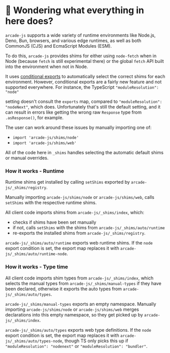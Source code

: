 # 👋 Wondering what everything in here does?

`arcade-js` supports a wide variety of runtime environments like Node.js, Deno, Bun, browsers, and various
edge runtimes, as well as both CommonJS (CJS) and EcmaScript Modules (ESM).

To do this, `arcade-js` provides shims for either using `node-fetch` when in Node (because `fetch` is still experimental there) or the global `fetch` API built into the environment when not in Node.

It uses [conditional exports](https://nodejs.org/api/packages.html#conditional-exports) to
automatically select the correct shims for each environment. However, conditional exports are a fairly new
feature and not supported everywhere. For instance, the TypeScript `"moduleResolution": "node"`

setting doesn't consult the `exports` map, compared to `"moduleResolution": "nodeNext"`, which does.
Unfortunately that's still the default setting, and it can result in errors like
getting the wrong raw `Response` type from `.asResponse()`, for example.

The user can work around these issues by manually importing one of:

- `import 'arcade-js/shims/node'`
- `import 'arcade-js/shims/web'`

All of the code here in `_shims` handles selecting the automatic default shims or manual overrides.

### How it works - Runtime

Runtime shims get installed by calling `setShims` exported by `arcade-js/_shims/registry`.

Manually importing `arcade-js/shims/node` or `arcade-js/shims/web`, calls `setShims` with the respective runtime shims.

All client code imports shims from `arcade-js/_shims/index`, which:

- checks if shims have been set manually
- if not, calls `setShims` with the shims from `arcade-js/_shims/auto/runtime`
- re-exports the installed shims from `arcade-js/_shims/registry`.

`arcade-js/_shims/auto/runtime` exports web runtime shims.
If the `node` export condition is set, the export map replaces it with `arcade-js/_shims/auto/runtime-node`.

### How it works - Type time

All client code imports shim types from `arcade-js/_shims/index`, which selects the manual types from `arcade-js/_shims/manual-types` if they have been declared, otherwise it exports the auto types from `arcade-js/_shims/auto/types`.

`arcade-js/_shims/manual-types` exports an empty namespace.
Manually importing `arcade-js/shims/node` or `arcade-js/shims/web` merges declarations into this empty namespace, so they get picked up by `arcade-js/_shims/index`.

`arcade-js/_shims/auto/types` exports web type definitions.
If the `node` export condition is set, the export map replaces it with `arcade-js/_shims/auto/types-node`, though TS only picks this up if `"moduleResolution": "nodenext"` or `"moduleResolution": "bundler"`.
